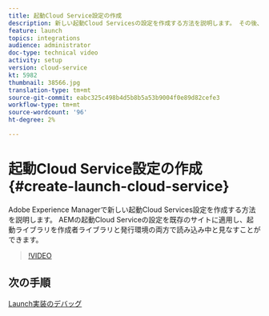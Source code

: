 ```yaml
---
title: 起動Cloud Service設定の作成
description: 新しい起動Cloud Servicesの設定を作成する方法を説明します。 その後、起動Cloud Serviceの設定を既存のサイトに適用でき、起動ライブラリの読み込みを作成者ライブラリと発行環境の両方で監視できます。
feature: launch
topics: integrations
audience: administrator
doc-type: technical video
activity: setup
version: cloud-service
kt: 5982
thumbnail: 38566.jpg
translation-type: tm+mt
source-git-commit: eabc325c498b4d5b8b5a53b9004f0e89d82cefe3
workflow-type: tm+mt
source-wordcount: '96'
ht-degree: 2%

---
```



# 起動Cloud Service設定の作成 {#create-launch-cloud-service}

Adobe Experience Managerで新しい起動Cloud Services設定を作成する方法を説明します。 AEMの起動Cloud Serviceの設定を既存のサイトに適用し、起動ライブラリを作成者ライブラリと発行環境の両方で読み込み中と見なすことができます。

>[!VIDEO](https://video.tv.adobe.com/v/38566?quality=12&learn=on)

## 次の手順

[Launch実装のデバッグ](debug-launch-implementation.md)
